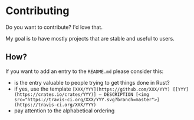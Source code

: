 # Contributing

Do you want to contribute? I'd love that.

My goal is to have mostly projects that are stable and useful to users.

## How?

If you want to add an entry to the `README.md` please consider this:

- is the entry valuable to people trying to get things done in Rust?
- if yes, use the template `[XXX/YYY](https://github.com/XXX/YYY) [[YYY](https://crates.io/crates/YYY)] — DESCRIPTION [<img src="https://travis-ci.org/XXX/YYY.svg?branch=master">](https://travis-ci.org/XXX/YYY)`
- pay attention to the alphabetical ordering

